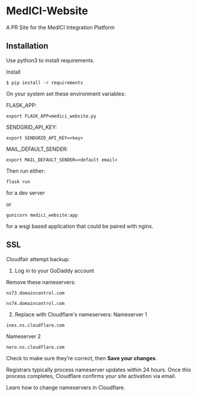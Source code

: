 # MedICI-Website
A PR Site for the MedICI Integration Platform

## Installation

Use python3 to install requirements.

Install 
```
$ pip install -r requirements
```

On your system set these environment variables:


FLASK_APP:
```
export FLASK_APP=medici_website.py
```

SENDGRID_API_KEY:
```
export SENDGRID_API_KEY=<key>
```

MAIL_DEFAULT_SENDER:
```
export MAIL_DEFAULT_SENDER=<default email>
```

Then run either:
```
flask run
```
for a dev server

or

```
gunicorn medici_website:app
```
for a wsgi based application that could be paired with nginx.

## SSL

Cloudfair attempt backup:

1. Log in to your GoDaddy account

Remove these nameservers:

```
ns73.domaincontrol.com

ns74.domaincontrol.com
```


2. Replace with Cloudflare's nameservers:
Nameserver 1
```
ines.ns.cloudflare.com
```

Nameserver 2
```
nero.ns.cloudflare.com
```

Check to make sure they’re correct, then **Save your changes**.


Registrars typically process nameserver updates within 24 hours. Once this process completes, Cloudflare confirms your site activation via email.

Learn how to change nameservers in Cloudflare.